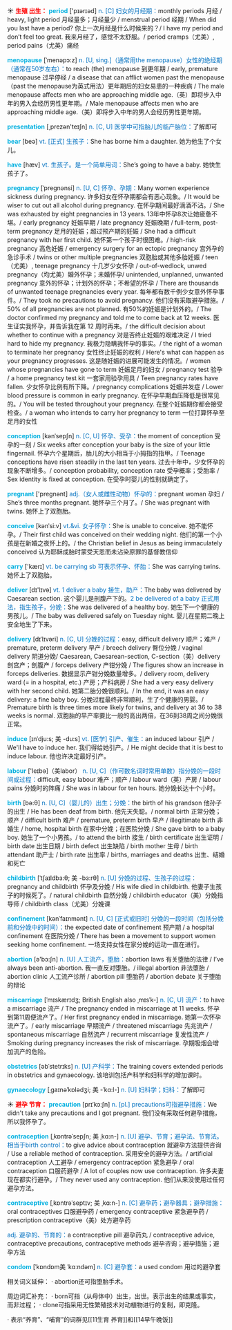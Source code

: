 ☀ <font color="red">**生殖 出生：**</font>
<font color="sky blue">**period**</font> ['pɪərɪəd] 
<font color="#0070c0">n. [C] 妇女的月经期：</font>monthly periods 月经 / heavy, light period 月经量多；月经量少 / menstrual period 经期 / When did you last have a period? 你上一次月经是什么时候来的？/ I have my period and don’t feel too great. 我来月经了，感觉不太舒服。/ period cramps（尤美）, period pains（尤英）痛经
           
<font color="sky blue">**menopause**</font> [ˈmenəpɔ:z]
<font color="#0070c0">n. [U, sing.]（通常用the menopause）女性的绝经期（通常在50岁左右）：</font>to reach (the) menopause 到更年期 / early, premature menopause 过早停经 / a disease that can afflict women past the menopause（past the menopause为英式用法）更年期后的妇女易患的一种疾病 / The male menopause affects men who are approaching middle age.（英）即将步入中年的男入会经历男性更年期。/ Male menopause affects men who are approaching middle age.（美）即将步入中年的男人会经历男性更年期。

<font color="sky blue">**presentation**</font> [͵prezən'teɪʃn] 
<font color="#0070c0">n. [C, U] 医学中可指胎儿的临产胎位：</font>了解即可

<font color="sky blue">**bear**</font> [beə] 
<font color="#0070c0">vt. [正式] 生孩子：</font>She has borne him a daughter. 她为他生了个女儿。

<font color="sky blue">**have**</font> [hæv] 
<font color="#0070c0">vt. 生孩子。是一个简单用词：</font>She’s going to have a baby. 她快生孩子了。
           
<font color="sky blue">**pregnancy**</font> [ˈpregnənsi]
<font color="#0070c0">n. [U, C] 怀孕、孕期：</font>Many women experience sickness during pregnancy. 许多妇女在怀孕期都会有恶心现象。/ It would be wiser to cut out all alcohol during pregnancy. 在怀孕期间最好滴酒不沾。/ She was exhausted by eight pregnancies in 13 years. 13年中怀孕8次让她疲惫不堪。/ early pregnancy 妊娠早期 / late pregnancy 妊娠晚期 / full-term, post-term pregnancy 足月的妊娠；超过预产期的妊娠 / She had a difficult pregnancy with her first child. 她怀第一个孩子时很困难。/ high-risk pregnancy 高危妊娠 / emergency surgery for an ectopic pregnancy 宫外孕的急诊手术 / twins or other multiple pregnancies 双胞胎或其他多胎妊娠 / teen（尤美）, teenage pregnancy 十几岁少女怀孕 / out-of-wedlock, unwed pregnancy（均尤美）婚外怀孕；未婚怀孕/ unintended, unplanned, unwanted pregnancy 意外的怀孕；计划外的怀孕；不希望的怀孕 / There are thousands of unwanted teenage pregnancies every year. 每年都有数千例少女意外怀孕事件。/ They took no precautions to avoid pregnancy. 他们没有采取避孕措施。/ 50% of all pregnancies are not planned. 有50%的妊娠是计划外的。/ The doctor confirmed my pregnancy and told me to come back at 12 weeks. 医生证实我怀孕，并告诉我在第 12 周时再来。/ the difficult decision about whether to continue with a pregnancy 对是否终止妊娠的艰难决定 / I tried hard to hide my pregnancy. 我极力隐瞒我怀孕的事实。/ the right of a woman to terminate her pregnancy 女性终止妊娠的权利 / Here's what can happen as your pregnancy progresses. 这是随妊娠的进展可能发生的情况。/ women whose pregnancies have gone to term 妊娠足月的妇女 / pregnancy test 验孕 / a home pregnancy test kit 一套家用验孕用具 / Teen pregnancy rates have fallen. 少女怀孕比例有所下降。/ pregnancy complications 妊娠并发症 / Lower blood pressure is common in early pregnancy. 在怀孕早期血压降低是很常见的。/ You will be tested throughout your pregnancy. 在整个妊娠期你都会接受检查。/ a woman who intends to carry her pregnancy to term 一位打算怀孕至足月的女性

<font color="sky blue">**conception**</font> [kənˈsepʃn]
<font color="#0070c0">n. [C, U] 怀孕、受孕：</font>the moment of conception 受孕的一刻 / Six weeks after conception your baby is the size of your little fingernail. 怀孕六个星期后，胎儿的大小相当于小拇指的指甲。/ Teenage conceptions have risen steadily in the last ten years. 过去十年中，少女怀孕的现象不断增多。/ conception probability, conception rate 受孕概率；受胎率 / Sex identity is fixed at conception. 在受孕时婴儿的性别就确定了。

<font color="sky blue">**pregnant**</font> ['preɡnənt] 
<font color="#0070c0">adj.（女人或雌性动物）怀孕的：</font>pregnant woman 孕妇 / She’s three months pregnant. 她怀孕三个月了。/ She was pregnant with twins. 她怀上了双胞胎。
           
<font color="sky blue">**conceive**</font> [kənˈsi:v]
<font color="#0070c0">vt.&vi. 女子怀孕：</font>She is unable to conceive. 她不能怀孕。/ Their first child was conceived on their wedding night. 他们的第一个小孩是在新婚之夜怀上的。/ the Christian belief in Jesus as being immaculately conceived 认为耶稣成胎时蒙受天恩而未沾染原罪的基督教信仰

<font color="sky blue">**carry**</font> ['kærɪ] 
<font color="#0070c0">vt. be carrying sb 可表示怀孕、怀胎：</font>She was carrying twins. 她怀上了双胞胎。

<font color="sky blue">**deliver**</font> [dɪ'lɪvə] 
<font color="#0070c0">vt. 1 deliver a baby 接生，助产：</font>The baby was delivered by Caesarean section. 这个婴儿是剖腹产下的。<font color="#0070c0">2 be delivered of a baby 正式用法，指生孩子，分娩：</font>She was delivered of a healthy boy. 她生下一个健康的男孩儿。/ The baby was delivered safely on Tuesday night. 婴儿在星期二晚上安全地生了下来。
           
<font color="sky blue">**delivery**</font> [dɪˈlɪvəri]
<font color="#0070c0">n. [C, U] 分娩的过程：</font>easy, difficult delivery 顺产；难产 / premature, preterm delivery 早产 / breech delivery 臀位分娩 / vaginal delivery 阴道分娩/ Caesarean, Caesarean-section, C-section（美）delivery 剖宫产；剖腹产 / forceps delivery 产钳分娩 / The figures show an increase in forceps deliveries. 数据显示产钳分娩数量增多。/ delivery room, delivery ward (= in a hospital, etc.) 产房；产科病房 / She had a very easy delivery with her second child. 她第二胎分娩很顺利。/ In the end, it was an easy delivery: a fine baby boy. 分娩过程最终非常顺利，生了个健康的男婴。/ Premature birth is three times more likely for twins, and delivery at 36 to 38 weeks is normal. 双胞胎的早产率要比一般的高出两倍，在36到38周之间分娩很正常。
            
<font color="sky blue">**induce**</font> [ɪnˈdju:s; 美 -du:s]
<font color="#0070c0">vt. [医学] 引产、催生：</font>an induced labour 引产 / We'll have to induce her. 我们得给她引产。/ He might decide that it is best to induce labour. 他也许决定最好引产。

<font color="sky blue">**labour**</font> ['leɪbə]（美labor）
<font color="#0070c0">n. [U, C]（作可数名词时常用单数）指分娩的一段时间或过程：</font>difficult, easy labour 难产；顺产 / labour ward（英）产房 / labour pains 分娩时的阵痛 / She was in labour for ten hours. 她分娩长达十个小时。

<font color="sky blue">**birth**</font> [bə:θ] 
<font color="#0070c0">n. [U, C]（婴儿的）出生；分娩：</font>the birth of his grandson 他孙子的出生 / He has been deaf from birth. 他先天失聪。/ normal birth 正常分娩；顺产 / difficult birth 难产 / premature, preterm birth 早产 / illegitimate birth 非婚生 / home, hospital birth 在家中分娩；在医院分娩 / She gave birth to a baby boy. 她生了一个小男孩。/ to attend the birth 接生 / birth certificate 出生证明 / birth date 出生日期 / birth defect 出生缺陷 / birth mother 生母 / birth attendant 助产士 / birth rate 出生率 / births, marriages and deaths 出生、结婚和死亡
                     
<font color="sky blue">**childbirth**</font> [ˈtʃaɪldbɜ:θ; 美 -bɜ:rθ]
<font color="#0070c0">n. [U] 分娩的过程、生孩子的过程：</font>pregnancy and childbirth 怀孕及分娩 / His wife died in childbirth. 他妻子生孩子的时候死了。/ natural childbirth 自然分娩 / childbirth educator（美）分娩指导师 / childbirth class（尤美）分娩课

<font color="sky blue">**confinement**</font> [kənˈfaɪnmənt]
<font color="#0070c0">n. [U, C] [正式或旧时] 分娩的一段时间（包括分娩前和分娩中的时间）：</font>the expected date of confinement 预产期 / a hospital confinement 在医院分娩 / There has been a movement to support women seeking home confinement. 一场支持女性在家分娩的运动一直在进行。

<font color="sky blue">**abortion**</font> [ə'bɔ:ʃn] 
<font color="#0070c0">n. [U] 人工流产，堕胎：</font>abortion laws 有关堕胎的法律 / I’ve always been anti-abortion. 我一直反对堕胎。/ illegal abortion 非法堕胎 / abortion clinic 人工流产诊所 / abortion pill 堕胎药 / abortion debate 关于堕胎的辩论
                      
<font color="sky blue">**miscarriage**</font> [ˈmɪskærɪdʒ; British English also ˌmɪsˈk-]
<font color="#0070c0">n. [C, U] 流产：</font>to have a miscarriage 流产 / The pregnancy ended in miscarriage at 11 weeks. 怀孕到第11周便流产了。/ Her first pregnancy ended in miscarriage. 她第一次怀孕流产了。/ early miscarriage 早期流产 / threatened miscarriage 先兆流产 / spontaneous miscarriage 自然流产 / recurrent miscarriage 复发性流产 / Smoking during pregnancy increases the risk of miscarriage. 孕期吸烟会增加流产的危险。

<font color="sky blue">**obstetrics**</font> [əbˈstetrɪks]
<font color="#0070c0">n. [U] 产科学：</font>The training covers extended periods in obstetrics and gynaecology. 该培训包括产科学和妇科学的增加课时。

<font color="sky blue">**gynaecology**</font> [ˌgaɪnəˈkɒlədʒi; 美 -ˈkɑ:l-]
<font color="#0070c0">n. [U] 妇科学；妇科：</font>了解即可

☀ <font color="red">**避孕 节育：**</font>
<font color="sky blue">**precaution**</font> [prɪˈkɔ:ʃn]
<font color="#0070c0">n. [pl.] precautions可指避孕措施：</font>We didn't take any precautions and I got pregnant. 我们没有采取任何避孕措施，所以我怀孕了。
           
<font color="sky blue">**contraception**</font> [ˌkɒntrəˈsepʃn; 美 ˌkɑ:n-]
<font color="#0070c0">n. [U] 避孕、节育；避孕法、节育法。相当于birth control：</font>to give advice about contraception 就避孕方法提供咨询 / Use a reliable method of contraception. 采用安全的避孕方法。/ artificial contraception 人工避孕 / emergency contraception 紧急避孕 / oral contraception 口服药避孕 / A lot of couples now use contraception. 许多夫妻现在都实行避孕。/ They never used any contraception. 他们从来没使用过任何避孕方法。

<font color="sky blue">**contraceptive**</font> [ˌkɒntrəˈseptɪv; 美 ˌkɑ:n-]
<font color="#0070c0">n. [C] 避孕药；避孕器具；避孕措施：</font>oral contraceptives 口服避孕药 / emergency contraceptive 紧急避孕药 / prescription contraceptive（美）处方避孕药

<font color="#0070c0">adj. 避孕的、节育的：</font>a contraceptive pill 避孕药丸 / contraceptive advice, contraceptive precautions, contraceptive methods 避孕咨询；避孕措施；避孕方法
           
<font color="sky blue">**condom**</font> [ˈkɒndɒm美 ˈkɑːndəm]
<font color="#0070c0">n. [C] 避孕套：</font>a used condom 用过的避孕套

相关词义延伸：
· abortion还可指堕胎手术。

周边词汇补充：
· born可指（从母体中）出生，出世。表示出生的结果或事实，而非过程；
· clone可指采用无性繁殖技术对动植物进行的复制，即克隆。

· 表示“养育”、“哺育”的词群见[[11生育 养育]]和[[14早午晚饭]]
